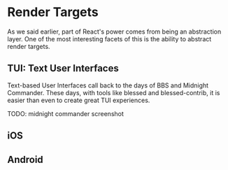 
# Render Targets

As we said earlier, part of React's power comes from being an
abstraction layer. One of the most interesting facets of this is the
ability to abstract render targets.

## TUI: Text User Interfaces

Text-based User Interfaces call back to the days of BBS and Midnight
Commander. These days, with tools like blessed and blessed-contrib,
it is easier than even to create great TUI experiences.

TODO: midnight commander screenshot

## iOS
## Android
